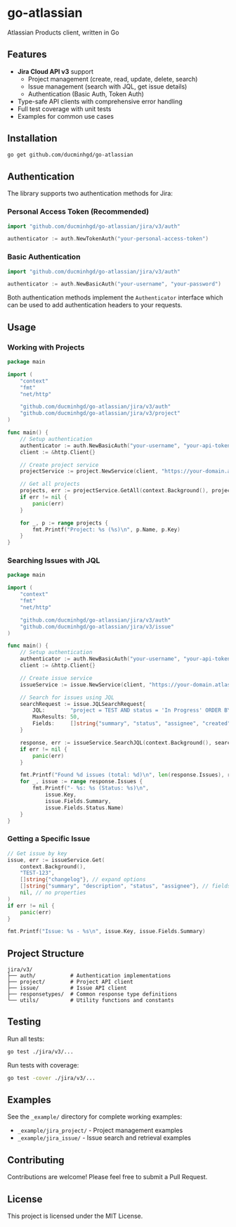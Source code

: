 # go-atlassian

Atlassian Products client, written in Go

## Features

- **Jira Cloud API v3** support
  - Project management (create, read, update, delete, search)
  - Issue management (search with JQL, get issue details)
  - Authentication (Basic Auth, Token Auth)
- Type-safe API clients with comprehensive error handling
- Full test coverage with unit tests
- Examples for common use cases

## Installation

```bash
go get github.com/ducminhgd/go-atlassian
```

## Authentication

The library supports two authentication methods for Jira:

### Personal Access Token (Recommended)

```go
import "github.com/ducminhgd/go-atlassian/jira/v3/auth"

authenticator := auth.NewTokenAuth("your-personal-access-token")
```

### Basic Authentication

```go
import "github.com/ducminhgd/go-atlassian/jira/v3/auth"

authenticator := auth.NewBasicAuth("your-username", "your-password")
```

Both authentication methods implement the `Authenticator` interface which can be used to add authentication headers to your requests.

## Usage

### Working with Projects

```go
package main

import (
    "context"
    "fmt"
    "net/http"

    "github.com/ducminhgd/go-atlassian/jira/v3/auth"
    "github.com/ducminhgd/go-atlassian/jira/v3/project"
)

func main() {
    // Setup authentication
    authenticator := auth.NewBasicAuth("your-username", "your-api-token")
    client := &http.Client{}

    // Create project service
    projectService := project.NewService(client, "https://your-domain.atlassian.net", authenticator)

    // Get all projects
    projects, err := projectService.GetAll(context.Background(), project.ProjectGetAllOpts{})
    if err != nil {
        panic(err)
    }

    for _, p := range projects {
        fmt.Printf("Project: %s (%s)\n", p.Name, p.Key)
    }
}
```

### Searching Issues with JQL

```go
package main

import (
    "context"
    "fmt"
    "net/http"

    "github.com/ducminhgd/go-atlassian/jira/v3/auth"
    "github.com/ducminhgd/go-atlassian/jira/v3/issue"
)

func main() {
    // Setup authentication
    authenticator := auth.NewBasicAuth("your-username", "your-api-token")
    client := &http.Client{}

    // Create issue service
    issueService := issue.NewService(client, "https://your-domain.atlassian.net", authenticator)

    // Search for issues using JQL
    searchRequest := issue.JQLSearchRequest{
        JQL:        "project = TEST AND status = 'In Progress' ORDER BY created DESC",
        MaxResults: 50,
        Fields:     []string{"summary", "status", "assignee", "created"},
    }

    response, err := issueService.SearchJQL(context.Background(), searchRequest)
    if err != nil {
        panic(err)
    }

    fmt.Printf("Found %d issues (total: %d)\n", len(response.Issues), response.Total)
    for _, issue := range response.Issues {
        fmt.Printf("- %s: %s (Status: %s)\n",
            issue.Key,
            issue.Fields.Summary,
            issue.Fields.Status.Name)
    }
}
```

### Getting a Specific Issue

```go
// Get issue by key
issue, err := issueService.Get(
    context.Background(),
    "TEST-123",
    []string{"changelog"}, // expand options
    []string{"summary", "description", "status", "assignee"}, // fields to retrieve
    nil, // no properties
)
if err != nil {
    panic(err)
}

fmt.Printf("Issue: %s - %s\n", issue.Key, issue.Fields.Summary)
```

## Project Structure

```
jira/v3/
├── auth/           # Authentication implementations
├── project/        # Project API client
├── issue/          # Issue API client
├── responsetypes/  # Common response type definitions
└── utils/          # Utility functions and constants
```

## Testing

Run all tests:

```bash
go test ./jira/v3/...
```

Run tests with coverage:

```bash
go test -cover ./jira/v3/...
```

## Examples

See the `_example/` directory for complete working examples:

- `_example/jira_project/` - Project management examples
- `_example/jira_issue/` - Issue search and retrieval examples

## Contributing

Contributions are welcome! Please feel free to submit a Pull Request.

## License

This project is licensed under the MIT License.
